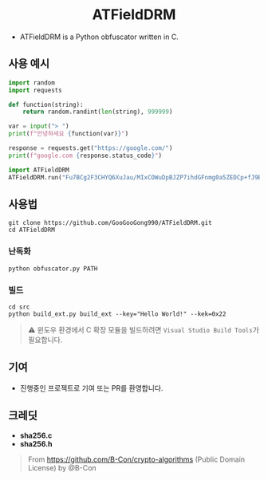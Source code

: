 <h1 align="center">ATFieldDRM</h1>

* ATFieldDRM is a Python obfuscator written in C.

## 사용 예시
```py
import random
import requests

def function(string):
    return random.randint(len(string), 999999)

var = input("> ")
print(f"안녕하세요 {function(var)}")

response = requests.get("https://google.com/")
print(f"google.com {response.status_code}")
```
```py
import ATFieldDRM
ATFieldDRM.run("Fu7BCg2F3CHYQ6XuJau/MIxCOWuDpBJZP7ihdGFnmg0a5ZEDCp+fJ9BCr6k71aQ0kkpiJan2Vwhqr7d0Zx/+SQ3i3wEQnNIh2EOl6CbV/jGZQ2Ns16QeRi30/iArVKlQRrqYb3WHnSGZEOHoJtGjKdQPdT+B/31YOLS8dDoLsoXqC1rg6hxpy1WpeW3SNfYmmlglfNe/GEZiq7NyOxCyQHWJwwAMgZM9ykjhvGjTsyyJSDhr0PgQTT718GhmGeAaRayeAhCemz/cA6LuJY70dPZdOXbNol9OaLq9b3UB9Ucc7NxFBIOZIMlCr/Itj6UpnVk+bPy1GEwvoPAp")
```

## 사용법
```
git clone https://github.com/GooGooGong990/ATFieldDRM.git
cd ATFieldDRM
```
### 난독화
```
python obfuscator.py PATH
```
### 빌드
```
cd src
python build_ext.py build_ext --key="Hello World!" --kek=0x22
```
> ⚠️ 윈도우 환경에서 C 확장 모듈을 빌드하려면 `Visual Studio Build Tools`가 필요합니다.

## 기여
* 진행중인 프로젝트로 기여 또는 PR를 환영합니다.

## 크레딧
* **sha256.c**
* **sha256.h**
> From https://github.com/B-Con/crypto-algorithms (Public Domain License) by @B-Con
